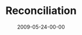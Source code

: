 ---
layout: message
category: message
series: "Roadmap For A Revolution"
title: "Reconciliation"
date: 2009-05-24-00-00
message_id: 564
audio: "http://s3.amazonaws.com/crossroadsaudiomessages/Roadmap2.mp3"
audio-duration: "27:28"
description: "Chuck Mingo discusses why reconciliation is a core part of what God's about and what we can learn about it from the early church."
video: "https://s3.amazonaws.com/crossroadsvideomessages/Roadmap2.mp4"
video-duration: "34:06"
video-image: "http://s3.amazonaws.com/crossroads-media/images/legacy/content/Roadmap2-still.jpg"
program: "http://s3.amazonaws.com/crossroads-media/media/legacy/documents/0523_24Program.pdf"
flag: "N"
---